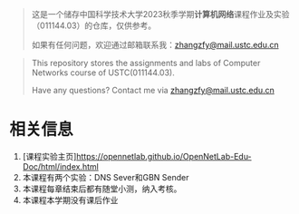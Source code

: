 > 这是一个储存中国科学技术大学2023秋季学期**计算机网络**课程作业及实验（011144.03）的仓库，仅供参考。
>
> 如果有任何问题，欢迎通过邮箱联系我：zhangzfy@mail.ustc.edu.cn

  
> This repository stores the assignments and labs of Computer Networks course of USTC(011144.03).
>
> Have any questions? Contact me via zhangzfy@mail.ustc.edu.cn


# 相关信息
1. [课程实验主页]https://opennetlab.github.io/OpenNetLab-Edu-Doc/html/index.html
2. 本课程有两个实验：DNS Sever和GBN Sender
3. 本课程每章结束后都有随堂小测，纳入考核。
4. 本课程本学期没有课后作业